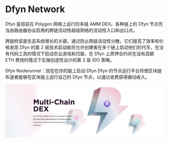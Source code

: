 # Dfyn Network

Dfyn 是目前在 Polygon 网络上运行的多链 AMM DEX。各种链上的 Dfyn 节点充当由路由器协议启用的跨链流动性超级网格的流动性入口和出口点。

跨链桥梁是生态系统增长的关键。通过防止跨链流动性分散，它们提高了效率和价格发现
Dfyn 的第 2 层技术启动板将允许创建者在多个链上启动他们的代币，在没有代码工具的情况下启动农业游戏和归属，在 Dfyn 上质押合约并在没有高额 ETH 费用的情况下实施创造性设计的第 2 层 IDO 策略。

Dfyn Noderunner：现在在你的链上启动 Dfyn
Dfyn 的节点运行平台将使区块链布道者能够在区块链上运行自己的 Dfyn 节点，以通过收费获得被动收入。

![1500x500](1500x500.jpg)

